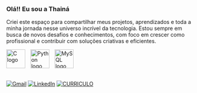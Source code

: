 ### Olá!! Eu sou a Thainá 
 Criei este espaço para compartilhar meus projetos, aprendizados e toda a minha jornada nesse universo incrível da tecnologia. Estou sempre em busca de novos desafios e conhecimentos, com foco em crescer como profissional e contribuir com soluções criativas e eficientes. 

<p align="left">
  <img src="https://cdn.jsdelivr.net/gh/devicons/devicon/icons/c/c-original.svg" height="50" alt="C logo" style="margin-right:10px;" />
  <img src="https://cdn.jsdelivr.net/gh/devicons/devicon/icons/python/python-original.svg" height="50" alt="Python logo" style="margin-right:10px;" />
  <img src="https://cdn.jsdelivr.net/gh/devicons/devicon/icons/mysql/mysql-original.svg" height="50" alt="MySQL logo" style="margin-right:10px;" />
</p>

##
[![Gmail](https://img.shields.io/badge/GMAIL-444444?style=for-the-badge&logo=gmail&logoColor=red)](https://mail.google.com/mail/?view=cm&fs=1&to=pavonethaina@gmail.com)
[![LinkedIn](https://img.shields.io/badge/LINKEDIN-0077B5?style=for-the-badge&logo=linkedin&logoColor=white)](https://www.linkedin.com/in/thain%C3%A1-pavone-23584322a)
[![CURRICULO](https://img.shields.io/badge/CURRICULO-PDF-red?style=for-the-badge&logo=adobeacrobatreader&logoColor=white)](https://drive.google.com/file/d/1yKFD6eeUOi-BtWptkkzLAs5CB-zEQwPjS/view)





